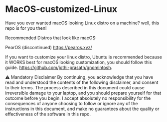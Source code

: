 # MacOS-customized-Linux

Have you ever wanted macOS looking Linux distro on a machine? well, this repo is for you then!

Recommended Distros that look like macOS:

PearOS (discontinued) https://pearos.xyz/


If you want to customize your linux distro, Ubuntu is recommended because it WORKS best for macOS looking customization, you should follow this guide. https://github.com/jothi-prasath/gnomintosh.

⚠️ Mandatory Disclaimer By continuing, you acknowledge that you have read and understood the contents of the following disclaimer, and consent to their terms.
The process described in this document could cause irreversible damage to your laptop, and you should prepare yourself for that outcome before you begin. I accept absolutely no responsibility for the consequences of anyone choosing to follow or ignore any of the instructions in this document, and make no guarantees about the quality or effectiveness of the software in this repo.

